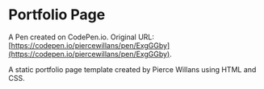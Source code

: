 # Portfolio Page

A Pen created on CodePen.io. Original URL: [https://codepen.io/piercewillans/pen/ExgGGby](https://codepen.io/piercewillans/pen/ExgGGby).

A static portfolio page template created by Pierce Willans using HTML and CSS.
